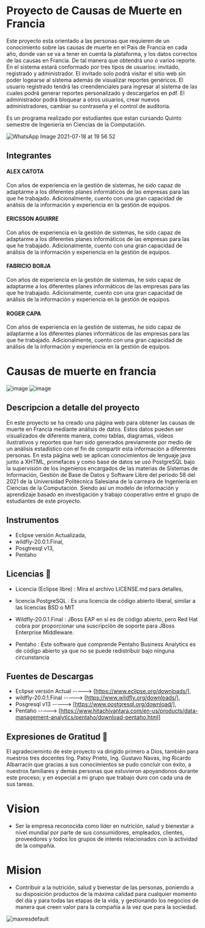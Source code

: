 # Proyecto de Causas de Muerte en Francia
Este proyecto esta orientado a las personas que requieren de un conocimiento sobre las causas de muerte en el Pais de Francia en cada año, donde van se va a tener en cuenta la plataforma, y los datos correctos de las causas en Francia. De tal manera que obtendrá uno o varios reporte. En el sistema estará conformado por tres tipos de usuarios: invitado, registrado y administrador. El invitado solo podrá visitar el sitio web sin poder logearse al sistema además de visualizar reportes genéricos. El usuario registrado tendrá las creendenciales para ingresar al sistema de las cuales podrá generar reportes personalizado y descargarlos en pdf. El administrador podrá bloquear a otros usuarios, crear nuevos administradores, cambiar su contraseña y el control de auditoria.

Es un programa realizado por estudiantes que estan cursando Quinto semestre de Ingeniería en Ciencias de la Computación.

![WhatsApp Image 2021-07-18 at 19 56 52](https://user-images.githubusercontent.com/86008397/126717282-d5f925f1-f59e-40a0-af3a-cc79cc7b2307.jpeg)

## Integrantes 
#### ALEX CATOTA
Con años de experiencia en la gestión de sistemas, he sido capaz de adaptarme a los diferentes planes informáticos de las empresas para las que he trabajado. Adicionalmente, cuento con una gran capacidad de análisis de la información y experiencia en la gestión de equipos.
#### ERICSSON AGUIRRE
Con años de experiencia en la gestión de sistemas, he sido capaz de adaptarme a los diferentes planes informáticos de las empresas para las que he trabajado. Adicionalmente, cuento con una gran capacidad de análisis de la información y experiencia en la gestión de equipos.
####  FABRICIO BORJA
Con años de experiencia en la gestión de sistemas, he sido capaz de adaptarme a los diferentes planes informáticos de las empresas para las que he trabajado. Adicionalmente, cuento con una gran capacidad de análisis de la información y experiencia en la gestión de equipos.
#### ROGER CAPA
Con años de experiencia en la gestión de sistemas, he sido capaz de adaptarme a los diferentes planes informáticos de las empresas para las que he trabajado. Adicionalmente, cuento con una gran capacidad de análisis de la información y experiencia en la gestión de equipos.

# Causas de muerte en francia
![image](https://user-images.githubusercontent.com/66247356/122820461-3f63ba00-d2a1-11eb-9436-9239c5aaf254.png)
![image](https://user-images.githubusercontent.com/66247356/122820711-881b7300-d2a1-11eb-998e-d3847c2d60be.png)   


## Descripcion a detalle del proyecto

En este proyecto se ha creado una página web para obtener las causas de muerte en Francia mediante análisis de datos. Estos datos pueden ser visualizados de diferente manera, como tablas, diagramas, videos ilustrativos y reportes que han sido generados previamente por medio de un análisis estadístico con el fin de compartir esta información a diferentes personas. En esta página web se aplican conocimientos de lenguaje java junto a XHTML, primefaces y como base de datos se usó PostgreSQL bajo la supervisión de los ingenieros encargados de las materias de Sistemas de Información, Gestión de Base de Datos y Software Libre del periodo 58 del 2021 de la Universidad Politécnica Salesiana de la carreara de Ingeniería en Ciencias de la Computación. Siendo así un modelo de información y aprendizaje basado en investigación y trabajo cooperativo entre el grupo de estudiantes de este proyecto.

## Instrumentos

- Eclipse versión Actualizada, 
- wildfly-20.0.1.Final,
- Posgtresql v13,
- Pentaho

## Licencias 📄
- Licencia (Eclipse libre) : Mira el archivo LICENSE.md para detalles,

- licencia PostgreSQL : 
Es una licencia de código abierto liberal, 
similar a las licencias BSD o MIT

- Wildfly-20.0.1.Final : 
JBoss EAP en sí es de código abierto, pero Red Hat cobra por proporcionar una suscripción de soporte para JBoss Enterprise Middleware.

- Pentaho :
Este software que comprende Pentaho Business Analytics es de código abierto ya que no se puede redistribuir bajo ninguna circunstancia

## Fuentes de Descargas 

- Eclipse versión Actual -----> [https://www.eclipse.org/downloads/], 
- wildfly-20.0.1.Final -----> [https://www.wildfly.org/downloads/],
- Posgresql v13 -----> [https://www.postgresql.org/download/],
- Pentaho -----> [https://www.hitachivantara.com/en-us/products/data-management-analytics/pentaho/download-pentaho.html]

## Expresiones de Gratitud 🎁

El agradecieminto de este proyecto va dirigido primero a Dios, también para nuestros tres docentes Ing. Patsy Prieto, Ing. Gustavo Navas, Ing Ricardo Albarracín que gracias a sus conocimientos se pudo concluir con éxito, a nuestros familiares y demás personas que estuvieron apoyandonos durante este proceso; y en especial a mi grupo que trabajo duro con cada una de sus tareas.

# Vision
- Ser la empresa reconocida como líder en nutrición, salud y bienestar a nivel mundial por parte de sus consumidores, empleados, clientes, proveedores y todos los grupos de interés relacionados con la actividad de la compañía.

# Mision

- Contribuir a la nutrición, salud y bienestar de las personas, poniendo a su disposición productos de la máxima calidad para cualquier momento del día y para todas las etapas de la vida, y gestionando los negocios de manera que creen valor para la compañía a la vez que para la sociedad.

![maxresdefault](https://user-images.githubusercontent.com/86008397/126722549-ee7d35b2-6e2a-4163-80a3-183044402354.jpg)
